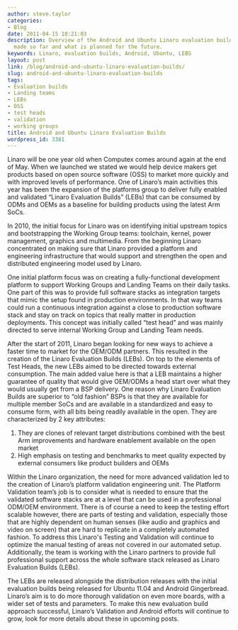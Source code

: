 ```yaml
---
author: steve.taylor
categories:
- Blog
date: 2011-04-15 18:21:03
description: Overview of the Android and Ubuntu Linaro evaluation builds and the progress
  made so far and what is planned for the future.
keywords: Linaro, evaluation builds, Android, Ubuntu, LEBS
layout: post
link: /blog/android-and-ubuntu-linaro-evaluation-builds/
slug: android-and-ubuntu-linaro-evaluation-builds
tags:
- Evaluation builds
- Landing teams
- LEBs
- OSS
- test heads
- validation
- working groups
title: Android and Ubuntu Linaro Evaluation Builds
wordpress_id: 3381
---
```


Linaro will be one year old when Computex comes around again at the end of May. When we launched we stated we would help device makers get products based on open source software (OSS) to market more quickly and with improved levels of performance. One of Linaro’s main activities this year has been the expansion of the platforms group to deliver fully enabled and validated “Linaro Evaluation Builds” (LEBs) that can be consumed by ODMs and OEMs as a baseline for building products using the latest Arm SoCs.

In 2010, the initial focus for Linaro was on identifying initial upstream topics and bootstrapping the Working Group teams: toolchain, kernel, power management, graphics and multimedia. From the beginning Linaro concentrated on making sure that Linaro provided a platform and engineering infrastructure that would support and strengthen the open and distributed engineering model used by Linaro.

One initial platform focus was on creating a fully-functional development platform to support Working Groups and Landing Teams on their daily tasks. One part of this was to provide full software stacks as integration targets that mimic the setup found in production environments. In that way teams could run a continuous integration against a close to production software stack and stay on track on topics that really matter in production deployments. This concept was initially called “test head” and was mainly directed to serve internal Working Group and Landing Team needs.

After the start of 2011, Linaro began looking for new ways to achieve a faster time to market for the OEM/ODM partners. This resulted in the creation of the Linaro Evaluation Builds (LEBs). On top to the elements of Test Heads, the new LEBs aimed to be directed towards external consumption. The main added value here is that a LEB maintains a higher guarantee of quality that would give OEM/ODMs a head start over what they would usually get from a BSP delivery. One reason why Linaro Evaluation Builds are superior to “old fashion” BSPs is that they are available for multiple member SoCs and are available in a standardized and easy to consume form, with all bits being readily available in the open. They are characterized by 2 key attributes:

1. They are clones of relevant target distributions combined with the best Arm improvements and hardware enablement available on the open market
2. High emphasis on testing and benchmarks to meet quality expected by external consumers like product builders and OEMs

Within the Linaro organization, the need for more advanced validation led to the creation of Linaro’s platform validation engineering unit. The Platform Validation team’s job is to consider what is needed to ensure that the validated software stacks are at a level that can be used in a professional ODM/OEM environment. There is of course a need to keep the testing effort scalable however, there are parts of testing and validation, especially those that are highly dependent on human senses (like audio and graphics and video on screen) that are hard to replicate in a completely automated fashion. To address this Linaro's Testing and Validation will continue to optimize the manual testing of areas not covered in our automated setup. Additionally, the team is working with the Linaro partners to provide full professional support across the whole software stack released as Linaro Evaluation Builds (LEBs).

The LEBs are released alongside the distribution releases with the initial evaluation builds being released for Ubuntu 11.04 and Android Gingerbread. Linaro’s aim is to do more thorough validation on even more boards, with a wider set of tests and parameters. To make this new evaluation build approach successful, Linaro’s Validation and Android efforts will continue to grow, look for more details about these in upcoming posts.
